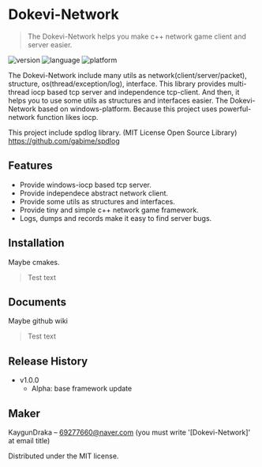 # Dokevi-Network
> The Dokevi-Network helps you make c++ network game client and server easier.

![version](https://img.shields.io/badge/alpha-v1.0.0-blue.svg)
![language](https://img.shields.io/badge/language-c%2B%2B-green.svg)
![platform](https://img.shields.io/badge/platform-windows-brightgreen.svg)

The Dokevi-Network include many utils as network(client/server/packet), structure, os(thread/exception/log), interface.
This library provides multi-thread iocp based tcp server and independence tcp-client. And then, it helps you to use some utils as structures and interfaces easier. The Dokevi-Network based on windows-platform. Because this project uses powerful-network function likes iocp.

This project include spdlog library. (MIT License Open Source Library)
https://github.com/gabime/spdlog

## Features

+ Provide windows-iocp based tcp server.
+ Provide independece abstract network client.
+ Provide some utils as structures and interfaces.
+ Provide tiny and simple c++ network game framework.
+ Logs, dumps and records make it easy to find server bugs.

## Installation

Maybe cmakes.
> Test text
  
## Documents

Maybe github wiki
> Test text
  
## Release History

* v1.0.0
    * Alpha: base framework update

## Maker

KaygunDraka – 69277660@naver.com (you must write '[Dokevi-Network]' at email title)

Distributed under the MIT license.
